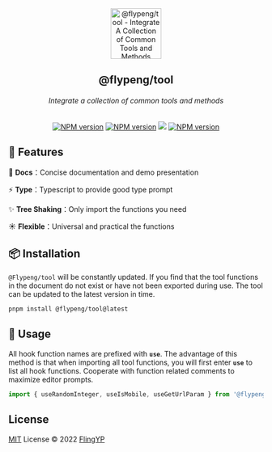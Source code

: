 <div align="center">
<a href="https://github.com/flingyp/YToolUse">
  <img src="https://yyblog.top/flypeng-tool/favicon.png" alt="@flypeng/tool - Integrate A Collection of Common Tools and Methods" width="100">
</a>
<br>
<h2>@flypeng/tool</h2>
<h6>Integrate a collection of common tools and methods</h6>

<a href="https://www.npmjs.com/package/@flypeng/tool" target="__blank"><img src="https://img.shields.io/npm/v/@flypeng/tool" alt="NPM version"></a> <a href="https://www.npmjs.com/package/@flypeng/tool" target="__blank"><img src="https://img.shields.io/npm/l/@flypeng/tool?style=plastic" alt="NPM version"></a> <a href="https://yyblog.top/flypeng-tool"><img src="https://img.shields.io/badge/-Dosc%20%26%20Demo-green" /></a> <a href="https://www.npmjs.com/package/@flypeng/tool" target="__blank"><img src="https://img.shields.io/npm/dm/@flypeng/tool" alt="NPM version"></a>

</div>

## 🚀 Features

🌈 **Docs**：Concise documentation and demo presentation

⚡ **Type**：Typescript to provide good type prompt

✨ **Tree Shaking**：Only import the functions you need

☀️ **Flexible**：Universal and practical the functions

## 📦 Installation

`@Flypeng/tool` will be constantly updated. If you find that the tool functions in the document do not exist or have not been exported during use. The tool can be updated to the latest version in time.

```sh
pnpm install @flypeng/tool@latest
```

## 🎉 Usage

All hook function names are prefixed with **`use`**. The advantage of this method is that when importing all tool functions, you will first enter **`use`** to list all hook functions. Cooperate with function related comments to maximize editor prompts.

```ts
import { useRandomInteger, useIsMobile, useGetUrlParam } from '@flypeng/tool'
```

## License

[MIT](./LICENSE) License © 2022 [FlingYP](https://github.com/flingyp)
